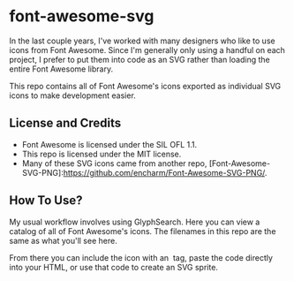 # font-awesome-svg
In the last couple years, I've worked with many designers who like to use icons from Font Awesome. Since I'm generally only using a handful on each project, I prefer to put them into code as an SVG rather than loading the entire Font Awesome library.

This repo contains all of Font Awesome's icons exported as individual SVG icons to make development easier.


## License and Credits

- Font Awesome is licensed under the SIL OFL 1.1.
- This repo is licensed under the MIT license.
- Many of these SVG icons came from another repo, [Font-Awesome-SVG-PNG]:https://github.com/encharm/Font-Awesome-SVG-PNG/.


## How To Use?

My usual workflow involves using GlyphSearch. Here you can view a catalog of all of Font Awesome's icons. The filenames in this repo are the same as what you'll see here.

From there you can include the icon with an <img> tag, paste the code directly into your HTML, or use that code to create an SVG sprite.
